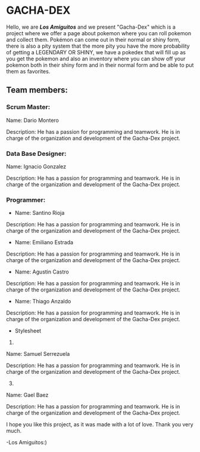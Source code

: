 # GACHA-DEX

Hello, we are ***Los Amiguitos*** and we present "Gacha-Dex" which is a project where we offer a page about pokemon where you can roll pokemon and collect them. Pokémon can come out in their normal or shiny form, there is also a pity system that the more pity you have the more probability of getting a LEGENDARY OR SHINY, we have a pokedex that will fill up as you get the pokemon and also an inventory where you can show off your pokemon both in their shiny form and in their normal form and be able to put them as favorites.

## Team members:

### Scrum Master:
Name: Dario Montero

Description: He has a passion for programming and teamwork. He is in charge of the organization and development of the Gacha-Dex project.

### Data Base Designer:
Name: Ignacio Gonzalez

Description: He has a passion for programming and teamwork. He is in charge of the organization and development of the Gacha-Dex project.

### Programmer:
- Name: Santino Rioja

Description: He has a passion for programming and teamwork. He is in charge of the organization and development of the Gacha-Dex project.

- Name: Emiliano Estrada

Description: He has a passion for programming and teamwork. He is in charge of the organization and development of the Gacha-Dex project.

- Name: Agustin Castro

Description: He has a passion for programming and teamwork. He is in charge of the organization and development of the Gacha-Dex project.

- Name: Thiago Anzaldo

Description: He has a passion for programming and teamwork. He is in charge of the organization and development of the Gacha-Dex project.

- Stylesheet
1)
Name: Samuel Serrezuela

Description: He has a passion for programming and teamwork. He is in charge of the organization and development of the Gacha-Dex project.

3)
Name: Gael Baez

Description: He has a passion for programming and teamwork. He is in charge of the organization and development of the Gacha-Dex project.


I hope you like this project, as it was made with a lot of love. Thank you very much.
						
-Los Amiguitos:)
